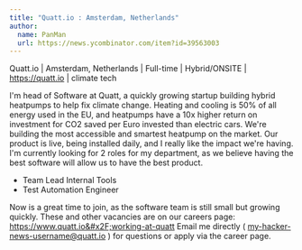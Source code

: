 ```yaml
---
title: "Quatt.io : Amsterdam, Netherlands"
author:
  name: PanMan
  url: https://news.ycombinator.com/item?id=39563003
---
```

Quatt.io | Amsterdam, Netherlands | Full-time | Hybrid&#x2F;ONSITE | <a href="https:&#x2F;&#x2F;quatt.io" rel="nofollow">https:&#x2F;&#x2F;quatt.io</a> | climate tech

I&#x27;m head of Software at Quatt, a quickly growing startup building hybrid heatpumps to help fix climate change. Heating and cooling is 50% of all energy used in the EU, and heatpumps have a 10x higher return on investment for CO2 saved per Euro invested than electric cars. We&#x27;re building the most accessible and smartest heatpump on the market. Our product is live, being installed daily, and I really like the impact we&#x27;re having.
I&#x27;m currently looking for 2 roles for my department, as we believe having the best software will allow us to have the best product.

* Team Lead Internal Tools
* Test Automation Engineer

Now is a great time to join, as the software team is still small but growing quickly. 
These and other vacancies are on our careers page: <a href="https:&#x2F;&#x2F;www.quatt.io&#x2F;working-at-quatt" rel="nofollow">https:&#x2F;&#x2F;www.quatt.io&#x2F;working-at-quatt</a>
Email me directly ( my-hacker-news-username@quatt.io ) for questions or apply via the career page.
